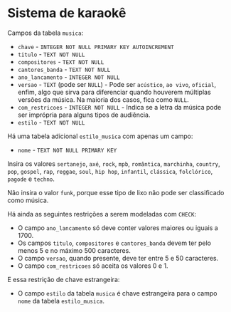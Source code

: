 # Sistema de karaokê

Campos da tabela `musica`:

* `chave` - `INTEGER NOT NULL PRIMARY KEY AUTOINCREMENT`
* `titulo` - `TEXT NOT NULL`
* `compositores` - `TEXT NOT NULL`
* `cantores_banda` - `TEXT NOT NULL`
* `ano_lancamento` - `INTEGER NOT NULL`
* `versao` - `TEXT` (pode ser `NULL`) - Pode ser `acústico`, `ao vivo`, `oficial`, enfim, algo que sirva para diferenciar quando houverem múltiplas versões da música. Na maioria dos casos, fica como `NULL`.
* `com_restricoes` - `INTEGER NOT NULL` - Indica se a letra da música pode ser imprópria para alguns tipos de audiência.
* `estilo` - `TEXT NOT NULL`

Há uma tabela adicional `estilo_musica` com apenas um campo:

* `nome` - `TEXT NOT NULL PRIMARY KEY`

Insira os valores `sertanejo`, `axé`, `rock`, `mpb`, `romântica`, `marchinha`, `country`, `pop`, `gospel`, `rap`, `reggae`, `soul`, `hip hop`, `infantil`, `clássica`, `folclórico`, `pagode` e `techno`.

Não insira o valor `funk`, porque esse tipo de lixo não pode ser classificado como música.

Há ainda as seguintes restrições a serem modeladas com `CHECK`:

* O campo `ano_lancamento` só deve conter valores maiores ou iguais a 1700.
* Os campos `titulo`, `compositores` e `cantores_banda` devem ter pelo menos 5 e no máximo 500 caracteres.
* O campo `versao`, quando presente, deve ter entre 5 e 50 caracteres.
* O campo `com_restricoes` só aceita os valores 0 e 1.

E essa restrição de chave estrangeira:

* O campo `estilo` da tabela `musica` é chave estrangeira para o campo `nome` da tabela `estilo_musica`.
